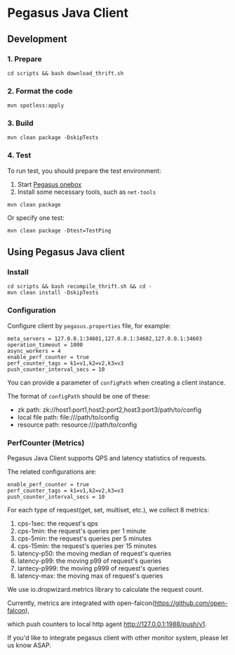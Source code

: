 <!--
Licensed to the Apache Software Foundation (ASF) under one
or more contributor license agreements.  See the NOTICE file
distributed with this work for additional information
regarding copyright ownership.  The ASF licenses this file
to you under the Apache License, Version 2.0 (the
"License"); you may not use this file except in compliance
with the License.  You may obtain a copy of the License at

http://www.apache.org/licenses/LICENSE-2.0

Unless required by applicable law or agreed to in writing,
software distributed under the License is distributed on an
"AS IS" BASIS, WITHOUT WARRANTIES OR CONDITIONS OF ANY
KIND, either express or implied.  See the License for the
specific language governing permissions and limitations
under the License.
-->

# Pegasus Java Client

## Development

### 1. Prepare

```
cd scripts && bash download_thrift.sh
```

### 2. Format the code

```
mvn spotless:apply
```

### 3. Build

```
mvn clean package -DskipTests
```

### 4. Test

To run test, you should prepare the test environment:
1. Start [Pegasus onebox](https://pegasus.apache.org/overview/onebox/)
2. Install some necessary tools, such as `net-tools`

```
mvn clean package
```

Or specify one test:

```
mvn clean package -Dtest=TestPing
```

## Using Pegasus Java client

### Install

```
cd scripts && bash recompile_thrift.sh && cd -
mvn clean install -DskipTests
```

### Configuration

Configure client by `pegasus.properties` file, for example:

```
meta_servers = 127.0.0.1:34601,127.0.0.1:34602,127.0.0.1:34603
operation_timeout = 1000
async_workers = 4
enable_perf_counter = true
perf_counter_tags = k1=v1,k2=v2,k3=v3
push_counter_interval_secs = 10
```

You can provide a parameter of `configPath` when creating a client instance.

The format of `configPath` should be one of these:
* zk path: zk://host1:port1,host2:port2,host3:port3/path/to/config
* local file path: file:///path/to/config
* resource path: resource:///path/to/config

### PerfCounter (Metrics)

Pegasus Java Client supports QPS and latency statistics of requests.

The related configurations are:

```
enable_perf_counter = true
perf_counter_tags = k1=v1,k2=v2,k3=v3
push_counter_interval_secs = 10
```

For each type of request(get, set, multiset, etc.), we collect 8 metrics:
1. cps-1sec: the request's qps
2. cps-1min: the request's queries per 1 minute
3. cps-5min: the request's queries per 5 minutes
4. cps-15min: the request's queries per 15 minutes
5. latency-p50: the moving median of request's queries
6. latency-p99: the moving p99 of request's queries
7. lantecy-p999: the moving p999 of request's queries
8. latency-max: the moving max of request's queries

We use io.dropwizard.metrics library to calculate the request count.

Currently, metrics are integrated with open-falcon(https://github.com/open-falcon),
<!-- markdown-link-check-disable -->
which push counters to local http agent http://127.0.0.1:1988/push/v1.
<!-- markdown-link-check-enable-->

If you'd like to integrate pegasus client with other monitor system, please let us know ASAP.
